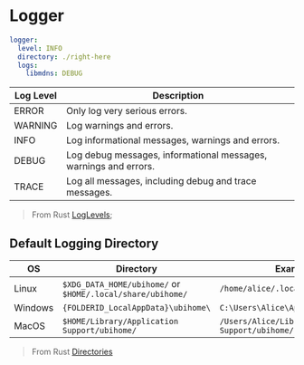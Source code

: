 # Logger

```yaml title="Example configuration entry"
logger:
  level: INFO
  directory: ./right-here
  logs:
    libmdns: DEBUG
```

| Log Level | Description                                                      |
| --------- | ---------------------------------------------------------------- |
| ERROR     | Only log very serious errors.                                    |
| WARNING   | Log warnings and errors.                                         |
| INFO      | Log informational messages, warnings and errors.                 |
| DEBUG     | Log debug messages, informational messages, warnings and errors. |
| TRACE     | Log all messages, including debug and trace messages.            |

> From Rust [LogLevels](https://docs.rs/log/latest/log/enum.Level.html);

## Default Logging Directory

| OS      | Directory                                    | Example Path |
| ------- | -------------------------------------------- |-- |
| Linux   | `$XDG_DATA_HOME/ubihome/` or `$HOME/.local/share/ubihome/` | `/home/alice/.local/share/ubihome/logs` |
| Windows | `{FOLDERID_LocalAppData}\ubihome\` | `C:\Users\Alice\AppData\Local\ubihome\` |
| MacOS   | `$HOME/Library/Application Support/ubihome/` | `/Users/Alice/Library/Application Support/ubihome/` |

> From Rust [Directories](https://docs.rs/directories/latest/directories/struct.BaseDirs.html#method.data_local_dir)